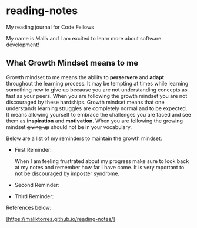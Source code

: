 # reading-notes

My reading journal for Code Fellows

My name is Malik and I am excited to learn more about software development!


## What Growth Mindset means to me

Growth mindset to me means the ability to **perservere** and **adapt** throughout the learning process. It may be tempting at times while learning something new to give up because you are not understanding concepts as fast as your peers. When you are following the growth mindset you are not discouraged by these hardships. Growth mindset means that one understands learning struggles are completely normal and to be expected. It means allowing yourself to embrace the challenges you are faced and see them as **inspiration** and **motivation**. When you are following the growing mindset ~~giving up~~ should not be in your vocabulary. 

Below are a list of my reminders to maintain the growth mindset:

* First Reminder:
  
  When I am feeling frustrated about my progress make sure to look back at my notes and remember how far I have come. It is very mportant to not be discouraged by imposter syndrome.
  


* Second Reminder: 




* Third Reminder: 

References below: 

[https://maliktorres.github.io/reading-notes/]
